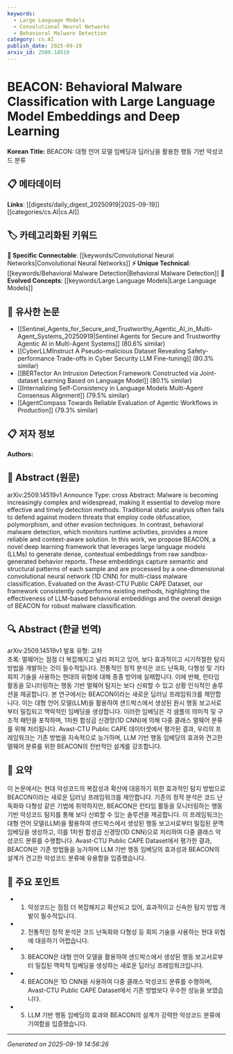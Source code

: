 ```yaml
---
keywords:
  - Large Language Models
  - Convolutional Neural Networks
  - Behavioral Malware Detection
category: cs.AI
publish_date: 2025-09-19
arxiv_id: 2509.14519
---
```


<!-- KEYWORD_LINKING_METADATA:
{
  "processed_timestamp": "2025-09-22 21:55:21.518978",
  "vocabulary_version": "1.0",
  "selected_keywords": [
    "Large Language Models",
    "Convolutional Neural Networks",
    "Behavioral Malware Detection"
  ],
  "rejected_keywords": [
    "Malware Classification"
  ],
  "similarity_scores": {
    "Large Language Models": 0.9,
    "Convolutional Neural Networks": 0.82,
    "Behavioral Malware Detection": 0.78
  },
  "extraction_method": "AI_prompt_based",
  "budget_applied": true
}
-->


# BEACON: Behavioral Malware Classification with Large Language Model Embeddings and Deep Learning

**Korean Title:** BEACON: 대형 언어 모델 임베딩과 딥러닝을 활용한 행동 기반 악성코드 분류

## 📋 메타데이터

**Links**: [[digests/daily_digest_20250919|2025-09-19]]   [[categories/cs.AI|cs.AI]]

## 🏷️ 카테고리화된 키워드
**🔗 Specific Connectable**: [[keywords/Convolutional Neural Networks|Convolutional Neural Networks]]
**⚡ Unique Technical**: [[keywords/Behavioral Malware Detection|Behavioral Malware Detection]]
**🚀 Evolved Concepts**: [[keywords/Large Language Models|Large Language Models]]

## 🔗 유사한 논문
- [[Sentinel_Agents_for_Secure_and_Trustworthy_Agentic_AI_in_Multi-Agent_Systems_20250919|Sentinel Agents for Secure and Trustworthy Agentic AI in Multi-Agent Systems]] (80.6% similar)
- [[CyberLLMInstruct A Pseudo-malicious Dataset Revealing Safety-performance Trade-offs in Cyber Security LLM Fine-tuning]] (80.3% similar)
- [[BERTector An Intrusion Detection Framework Constructed via Joint-dataset Learning Based on Language Model]] (80.1% similar)
- [[Internalizing Self-Consistency in Language Models Multi-Agent Consensus Alignment]] (79.5% similar)
- [[AgentCompass Towards Reliable Evaluation of Agentic Workflows in Production]] (79.3% similar)

## 📋 저자 정보

**Authors:** 

## 📄 Abstract (원문)

arXiv:2509.14519v1 Announce Type: cross 
Abstract: Malware is becoming increasingly complex and widespread, making it essential to develop more effective and timely detection methods. Traditional static analysis often fails to defend against modern threats that employ code obfuscation, polymorphism, and other evasion techniques. In contrast, behavioral malware detection, which monitors runtime activities, provides a more reliable and context-aware solution. In this work, we propose BEACON, a novel deep learning framework that leverages large language models (LLMs) to generate dense, contextual embeddings from raw sandbox-generated behavior reports. These embeddings capture semantic and structural patterns of each sample and are processed by a one-dimensional convolutional neural network (1D CNN) for multi-class malware classification. Evaluated on the Avast-CTU Public CAPE Dataset, our framework consistently outperforms existing methods, highlighting the effectiveness of LLM-based behavioral embeddings and the overall design of BEACON for robust malware classification.

## 🔍 Abstract (한글 번역)

arXiv:2509.14519v1 발표 유형: 교차  
초록: 멀웨어는 점점 더 복잡해지고 널리 퍼지고 있어, 보다 효과적이고 시기적절한 탐지 방법을 개발하는 것이 필수적입니다. 전통적인 정적 분석은 코드 난독화, 다형성 및 기타 회피 기술을 사용하는 현대의 위협에 대해 종종 방어에 실패합니다. 이에 반해, 런타임 활동을 모니터링하는 행동 기반 멀웨어 탐지는 보다 신뢰할 수 있고 상황 인식적인 솔루션을 제공합니다. 본 연구에서는 BEACON이라는 새로운 딥러닝 프레임워크를 제안합니다. 이는 대형 언어 모델(LLM)을 활용하여 샌드박스에서 생성된 원시 행동 보고서로부터 밀집되고 맥락적인 임베딩을 생성합니다. 이러한 임베딩은 각 샘플의 의미적 및 구조적 패턴을 포착하며, 1차원 합성곱 신경망(1D CNN)에 의해 다중 클래스 멀웨어 분류를 위해 처리됩니다. Avast-CTU Public CAPE 데이터셋에서 평가된 결과, 우리의 프레임워크는 기존 방법을 지속적으로 능가하며, LLM 기반 행동 임베딩의 효과와 견고한 멀웨어 분류를 위한 BEACON의 전반적인 설계를 강조합니다.

## 📝 요약

이 논문에서는 현대 악성코드의 복잡성과 확산에 대응하기 위한 효과적인 탐지 방법으로 BEACON이라는 새로운 딥러닝 프레임워크를 제안합니다. 기존의 정적 분석은 코드 난독화와 다형성 같은 기법에 취약하지만, BEACON은 런타임 활동을 모니터링하는 행동 기반 악성코드 탐지를 통해 보다 신뢰할 수 있는 솔루션을 제공합니다. 이 프레임워크는 대형 언어 모델(LLM)을 활용하여 샌드박스에서 생성된 행동 보고서로부터 밀집된 문맥 임베딩을 생성하고, 이를 1차원 합성곱 신경망(1D CNN)으로 처리하여 다중 클래스 악성코드 분류를 수행합니다. Avast-CTU Public CAPE Dataset에서 평가한 결과, BEACON은 기존 방법들을 능가하며 LLM 기반 행동 임베딩의 효과성과 BEACON의 설계가 견고한 악성코드 분류에 유용함을 입증했습니다.

## 🎯 주요 포인트

- 1. 악성코드는 점점 더 복잡해지고 확산되고 있어, 효과적이고 신속한 탐지 방법 개발이 필수적입니다.

- 2. 전통적인 정적 분석은 코드 난독화와 다형성 등 회피 기술을 사용하는 현대 위협에 대응하기 어렵습니다.

- 3. BEACON은 대형 언어 모델을 활용하여 샌드박스에서 생성된 행동 보고서로부터 밀집된 맥락적 임베딩을 생성하는 새로운 딥러닝 프레임워크입니다.

- 4. BEACON은 1D CNN을 사용하여 다중 클래스 악성코드 분류를 수행하며, Avast-CTU Public CAPE Dataset에서 기존 방법보다 우수한 성능을 보였습니다.

- 5. LLM 기반 행동 임베딩의 효과와 BEACON의 설계가 강력한 악성코드 분류에 기여함을 입증했습니다.

---

*Generated on 2025-09-19 14:56:26*